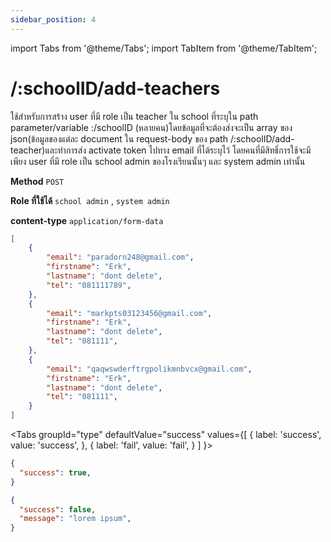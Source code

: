 ```yaml
---
sidebar_position: 4
---
```

import Tabs from '@theme/Tabs';
import TabItem from '@theme/TabItem';

# /:schoolID/add-teachers



ใช้สำหรับการสร้าง user ที่มี role เป็น teacher ใน school ที่ระบุใน path parameter/variable :/schoolID (หลายคน)โดยข้อมูลที่จะต้องส่งจะเป็น array ของ json(ข้อมูลของแต่ละ document ใน request-body ของ path /:schoolID/add-teacher)และทำการส่ง activate token ไปทาง email ที่ได้ระบุไว้ โดยคนที่มีสิทธิ์การใช้จะมีเพียง user ที่มี role เป็น school admin ของโรงเรียนนั้นๆ และ system admin เท่านั้น

**Method** `POST`


**Role ที่ใช้ได้** `school admin` , `system admin`


**content-type** `application/form-data`


```json title="Request"
[   
    {
        "email": "paradorn248@gmail.com",
        "firstname": "Erk",
        "lastname": "dont delete",
        "tel": "081111789",
    },
    {
        "email": "markpts03123456@gmail.com",
        "firstname": "Erk",
        "lastname": "dont delete",
        "tel": "081111",
    },
    {
        "email": "qaqwswderftrgpolikmnbvcx@gmail.com",
        "firstname": "Erk",
        "lastname": "dont delete",
        "tel": "081111",
    }
]
```

<Tabs
  groupId="type"
  defaultValue="success"
  values={[
    { label: 'success', value: 'success', },
    { label: 'fail', value: 'fail', }
  ]
}>

<TabItem value="success">

```json title="Response"
{
  "success": true,
}
```
</TabItem>

<TabItem value="fail">

```json title="Response"
{
  "success": false,
  "message": "lorem ipsum",
}
```
</TabItem>

</Tabs>